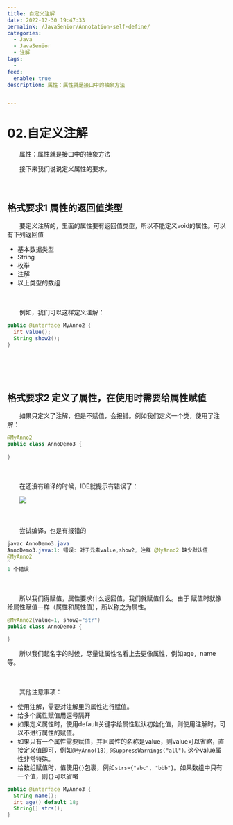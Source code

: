 ```yaml
---
title: 自定义注解
date: 2022-12-30 19:47:33
permalink: /JavaSenior/Annotation-self-define/
categories:
  - Java
  - JavaSenior
  - 注解
tags:
  - 
feed:
  enable: true
description: 属性：属性就是接口中的抽象方法


---
```




# 02.自定义注解

　　属性：属性就是接口中的抽象方法

　　接下来我们说说定义属性的要求。

<!-- more -->　　‍

## 格式要求1 属性的返回值类型

　　要定义注解的，里面的属性要有返回值类型，所以不能定义void的属性。可以有下列返回值

* 基本数据类型
* String
* 枚举
* 注解
* 以上类型的数组

　　‍

　　例如，我们可以这样定义注解：

```java
public @interface MyAnno2 {
  int value();
  String show2();
}
```

　　‍

　　‍

## 格式要求2 定义了属性，在使用时需要给属性赋值

　　如果只定义了注解，但是不赋值，会报错。例如我们定义一个类，使用了注解：

```java
@MyAnno2
public class AnnoDemo3 {
  
}
```

　　‍

　　在还没有编译的时候，IDE就提示有错误了：

　　![](https://image.peterjxl.com/blog/image-20221230105950-7sdurbe.png)

　　‍

　　尝试编译，也是有报错的

```java
javac AnnoDemo3.java
AnnoDemo3.java:1: 错误: 对于元素value,show2, 注释 @MyAnno2 缺少默认值
@MyAnno2
^
1 个错误
```

　　

　　所以我们得赋值，属性要求什么返回值，我们就赋值什么。由于 赋值时就像给属性赋值一样（属性和属性值），所以称之为属性。

```java
@MyAnno2(value=1, show2="str")
public class AnnoDemo3 {

}
```

　　所以我们起名字的时候，尽量让属性名看上去更像属性，例如age，name等。

　　‍

　　其他注意事项：

* 使用注解，需要对注解里的属性进行赋值。
* 给多个属性赋值用逗号隔开
* 如果定义属性时，使用default关键字给属性默认初始化值，则使用注解时，可以不进行属性的赋值。
* 如果只有一个属性需要赋值，并且属性的名称是value，则value可以省略，直接定义值即可，例如`@MyAnno(18)`, `@SuppressWarnings("all")`. 这个value属性非常特殊。
* 给数组赋值时，值使用`{}`包裹，例如`strs={"abc", "bbb"}`。如果数组中只有一个值，则`{}`可以省略

```java
public @interface MyAnno3 {
  String name();
  int age() default 18;
  String[] strs();
}
```

　　‍

　　‍

　　‍
